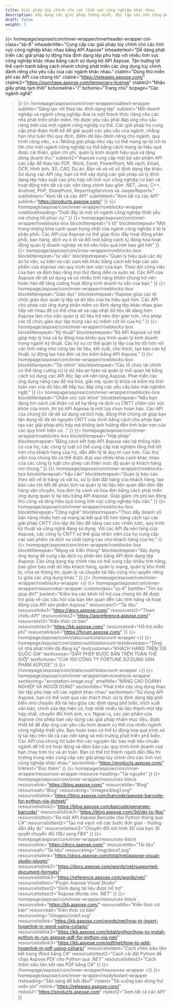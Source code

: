 ```yaml
---
title: Giải pháp tùy chỉnh cho các lĩnh vực công nghiệp khác nhau
description: Xây dựng các giải pháp thông minh, độc lập với nền tảng phù hợp với các doanh nghiệp thuộc các ngành công nghiệp khác nhau bằng cách sử dụng các sản phẩm API định dạng tệp Aspose.
draft: false
weight: 1
---
```

{{< homepage/aspose/com/inner-wrapper/innerheader-wrapper col-class="sb-6"
  inheadertitle="Cung cấp các giải pháp tùy chỉnh cho các lĩnh vực công nghiệp khác nhau bằng API Aspose"
  inheadertext="Dễ dàng phát triển các giải pháp tự động hóa định dạng tệp phù hợp với nhiều lĩnh vực công nghiệp khác nhau bằng cách sử dụng bộ API Aspose. Tận hưởng lợi thế cạnh tranh bằng cách nhanh chóng phát triển các ứng dụng tùy chỉnh dành riêng cho yêu cầu của các ngành khác nhau."
  ctabtn="Dùng thử miễn phí các API của chúng tôi"
  ctalink="https://releases.aspose.com/"
  ctalink2="https://purchase.aspose.com/temporary-license"
  ctabtn2="Nhận giấy phép tạm thời"
  bchomelink="/"
  bchome="Trang chủ"
  bcpage="Các ngành nghề"
  >}}
  {{< homepage/aspose/com/inner-wrapper/subtext-wrapper
  subtitle="Sáng tạo với thao tác định dạng tệp"
  subtext="Mỗi doanh nghiệp và ngành công nghiệp đưa ra một thách thức riêng cho các nhà phát triển phần mềm. Họ được yêu cầu phải đáp ứng nhu cầu riêng biệt của một ngành công nghiệp cụ thể. Các giải pháp họ cung cấp phải được thiết kế để giải quyết các yêu cầu của ngành, chẳng hạn như tuân thủ quy định, điểm dữ liệu dành riêng cho ngành, quy trình công việc, v.v. Những giải pháp như vậy có thể mang lại lợi ích to lớn cho một ngành công nghiệp cụ thể bằng cách mang lại hiệu quả được cải thiện, giảm chi phí, quản lý kinh doanh hiệu quả và tăng dòng doanh thu."
  subtext2="Aspose cung cấp một bộ sản phẩm API cao cấp để thao tác PDF, Word, Excel, PowerPoint, Mã vạch, Email, OCR, Hình ảnh, 3D, CAD, Dự án, Bản vẽ và vô số định dạng tệp khác. Sử dụng các API này, bạn có thể xây dựng các giải pháp xử lý định dạng tệp hiệu suất cao phù hợp với lĩnh vực công nghiệp cơ bản và hoạt động trên tất cả các nền tảng chính bao gồm .NET, Java, C++, Android, PHP, SharePoint, ReportingServices và JasperReports."
  sublinktext="Xem tất cả các API"
  sublinktext="Xem tất cả các API"
  sublink="https://products.aspose.com/"
  >}}
  {{< homepage/aspose/com/inner-wrapper/rowblocks-wrapper
  rowblockheading="Dưới đây là một số ngành công nghiệp thiết yếu mà chúng tôi phục vụ:"
  >}}
  {{< homepage/aspose/com/inner-wrapper/rowblocks-box
  blocktitlerepeat="ô tô"
  blocktextrepeat="Một trong những khía cạnh quan trọng nhất của ngành công nghiệp ô tô là phân phối. Các API của Aspose có thể giúp thúc đẩy hoạt động phân phối, bán hàng, dịch vụ ô tô và đổi mới bằng cách tự động hóa hoạt động quản lý doanh nghiệp và trở nên hiệu quả hơn bao giờ hết"
  >}}
  {{< homepage/aspose/com/inner-wrapper/rowblocks-box
  blocktitlerepeat="tư vấn"
  blocktextrepeat="Quản lý hiệu quả các dự án tư vấn, sự kiện và các cam kết khác bằng cách kết hợp các sản phẩm của Aspose vào quy trình làm việc của bạn. Theo dõi công việc của bạn và đảm bảo rằng mọi thứ đang diễn ra suôn sẻ. Các API của Aspose rất dễ sử dụng và có nhiều tính năng khiến chúng trở nên hoàn hảo để tăng cường hoạt động kinh doanh tư vấn của bạn."
  >}}
  {{< homepage/aspose/com/inner-wrapper/rowblocks-box
  blocktitlerepeat="Giáo dục"
  blocktextrepeat="Aspose giúp các tổ chức giáo dục quản lý tệp và dữ liệu của họ hiệu quả hơn. Các API cho phép các ứng dụng phần mềm có định dạng tệp khác nhau giao tiếp với nhau để có thể chia sẻ và cập nhật dữ liệu dễ dàng hơn. Aspose làm cho việc quản lý dữ liệu trở nên đơn giản hơn, cho phép các tổ chức giáo dục tập trung vào sứ mệnh cốt lõi của họ."
  >}}
  {{< homepage/aspose/com/inner-wrapper/rowblocks-box
  blocktitlerepeat="Kỹ thuật"
  blocktextrepeat="Bộ API Aspose có thể giúp hợp lý hóa và tự động hóa nhiều quy trình quản lý kinh doanh trong ngành kỹ thuật. Các kỹ sư có thể quản lý tệp của họ tốt hơn với các tính năng như cộng tác tài liệu, kết xuất, chú thích, tạo báo cáo kỹ thuật, tự động tạo hóa đơn và tìm kiếm bằng API Aspose."
  >}}
  {{< homepage/aspose/com/inner-wrapper/rowblocks-box
  blocktitlerepeat="Tài chính"
  blocktextrepeat="Các tổ chức tài chính có thể tăng cường xử lý dữ liệu an toàn và quản lý mối quan hệ bằng cách sử dụng các API độc lập với nền tảng Aspose. Phát triển các ứng dụng nâng cao để mã hóa, giải mã, quản lý khóa và kiểm tra tính toàn vẹn của dữ liệu để tiếp tục đáp ứng các yêu cầu bảo mật nghiêm ngặt."
  >}}
  {{< homepage/aspose/com/inner-wrapper/rowblocks-box
  blocktitlerepeat="Chăm sóc sức khỏe"
  blocktextrepeat="Nếu bạn đang tìm cách cải thiện cơ sở hạ tầng và dịch vụ CNTT chăm sóc sức khỏe của mình, thì bộ API Aspose là một lựa chọn hoàn hảo. Các API của chúng tôi rất dễ sử dụng và tích hợp, đồng thời chúng sẽ giúp bạn tận dụng tối đa tài nguyên CNTT của mình bằng cách cho phép bạn tạo các giải pháp phù hợp mà không ảnh hưởng đến tính toàn vẹn của các quy trình hiện có. ."
  >}}
  {{< homepage/aspose/com/inner-wrapper/rowblocks-box
  blocktitlerepeat="Hợp pháp"
  blocktextrepeat="Bằng cách kết hợp API Aspose vào hệ thống hiện có của họ, các công ty luật có thể cung cấp trải nghiệm tổng thể tốt hơn cho khách hàng của họ, dẫn đến tỷ lệ duy trì cao hơn. Các thư viện của chúng tôi có thể được đưa vào nhiều khía cạnh khác nhau của các công ty luật cho phép cải thiện mức độ quản lý khách hàng nói chung."
  >}}
  {{< homepage/aspose/com/inner-wrapper/rowblocks-box
  blocktitlerepeat="hậu cần"
  blocktextrepeat="Quản lý báo cáo theo dõi về lô hàng và vật tư, xử lý đơn đặt hàng của khách hàng, tạo báo cáo chi tiết để phân tích và quản lý tài liệu liên quan đến đơn đặt hàng vận chuyển, hóa đơn hạ cánh và hóa đơn bằng cách phát triển ứng dụng quản lý tài liệu bằng API Aspose. Giúp giảm chi phí lao động thủ công và tăng hiệu quả trong lĩnh vực công nghiệp hậu cần."
  >}}
  {{< homepage/aspose/com/inner-wrapper/rowblocks-box
  blocktitlerepeat="Công nghệ"
  blocktextrepeat="Thúc đẩy doanh số bán hàng nhiều hơn và mang lại kết quả tốt hơn bằng cách tạo các giải pháp CNTT cho tệp dữ liệu để nâng cao các chiến lược, quy trình kỹ thuật và công nghệ đang sử dụng. Với các API đa nền tảng của Aspose, các công ty CNTT có thể giúp nhân viên của họ cung cấp các sản phẩm và dịch vụ chất lượng cao cho khách hàng của họ."
  >}}
  {{< homepage/aspose/com/inner-wrapper/rowblocks-box
  blocktitlerepeat="Mạng và Viễn thông"
  blocktextrepeat="Xây dựng ứng dụng để cung cấp dịch vụ phân tán bằng API định dạng tệp Aspose. Các ứng dụng tùy chỉnh này có thể cung cấp nhiều tính năng, bao gồm bảo mật dữ liệu khách hàng, quản lý mạng, quản lý kho thiết bị, chia sẻ thông tin, quản lý và chuyển tài liệu cũng như quyền riêng tư giữa các ứng dụng khác."
  >}}
  {{< /homepage/aspose/com/inner-wrapper/rowblocks-wrapper >}}
{{< homepage/aspose/com/inner-wrapper/resourcebar-wrapper customclass="sy-6"
bartitle="Tim sự giup đơ?"
bartext="Kiểm tra các kênh hỗ trợ của chúng tôi để được trợ giúp về các câu hỏi của bạn liên quan đến các tính năng và hoạt động của API sản phẩm Aspose."
resourcetxt1="Tài liệu"
resourcelinks1="https://docs.aspose.com/"
resourcetxt2="Tham chiếu API"
resourcelinks2="https://apireference.aspose.com/"
resourcetxt3="Kiến thức cơ bản"
resourcelinks3="https://kb.aspose.com/"
resourcetxt4="Hỗ trợ miễn phí"
resourcelinks4="https://forum.aspose.com/"
>}}
{{< homepage/aspose/com/statscount/statscount-wrapper >}}
{{< homepage/aspose/com/statscount/statscount
textdeveloper="Tổng số nhà phát triển đã đăng ký"
textcustomer="KHÁCH HÀNG TRÊN 135 QUỐC GIA"
textlicense="GIẤY PHÉP ĐƯỢC BÁN TRÊN TOÀN THẾ GIỚI"
textfortune="CỦA 100 CÔNG TY FORTUNE SỬ DỤNG SẢN PHẨM ASPOSE"
>}}
{{< /homepage/aspose/com/statscount/statscount-wrapper >}}
{{< homepage/aspose/com/inner-wrapper/servicesblock-wrapper sectionimg="annotation-image.svg"
smalltitle="NÂNG CAO DOANH NGHIỆP VÀ NGƯỜI DÙNG"
sectiontitle="Phát triển các ứng dụng thao tác tệp phù hợp với các ngành khác nhau"
sectiontext="Sử dụng API Aspose, bạn có thể vượt qua các thách thức xử lý định dạng tệp phổ biến như chuyển đổi tài liệu giữa các định dạng phổ biến, trích xuất văn bản, chỉnh sửa tệp hiện có, hợp nhất nhiều tài liệu thành một tệp hợp nhất, chuyển đổi hình ảnh, v.v. Ngoài ra, các sản phẩm của Aspose cho phép bạn xây dựng các giải pháp nhắm mục tiêu, được thiết kế để đáp ứng các yêu cầu kinh doanh cụ thể của nhiều ngành công nghiệp thiết yếu. Bạn hoàn toàn có thể tự động hóa quá trình xử lý tài liệu trên tất cả các nền tảng và môi trường phát triển phổ biến. Các API của chúng tôi tuân thủ các nguyên tắc bảo mật tiêu chuẩn ngành để hỗ trợ hoạt động và đảm bảo các quy trình kinh doanh của bạn chạy trơn tru và an toàn. Bạn có thể trở thành người dẫn đầu thị trường trong việc cung cấp các giải pháp tùy chỉnh cho các lĩnh vực công nghiệp khác nhau."
sectionlink="https://products.aspose.com/"
linktext="Đọc thêm"
>}}
{{< homepage/aspose/com/inner-wrapper/resources-wrapper
resource-heading="Tài nguyên"
>}}
{{< homepage/aspose/com/inner-wrapper/resources-block
resourcelink="https://blog.aspose.com/"
resourcetitle="Blog"
resourcealt="Blog"
resourceimg="/images/blog1.svg" resourcelistlink="https://blog.aspose.com/barcode/aspose-barcode-for-python-via-dotnet/" resourcelistlink2="https://blog.aspose.com/barcode/generate-barcode/" resourcelistlink3="https://blog.aspose.com/3d/obj-to-fbx/"
resourcelisttext="Ra mắt API Aspose.Barcode cho Python thông qua C#"
resourcelisttext2="Tạo mã vạch với các bước đơn giản - Hướng dẫn đầy đủ"
resourcelisttext3="Chuyển đổi mô hình 3D của bạn: Bí quyết chuyển đổi OBJ sang FBX"
>}}
{{< homepage/aspose/com/inner-wrapper/resources-block resourcelink="https://docs.aspose.com/"
resourcetitle="Tài liệu"
resourcealt="Tài liệu"
resourceimg="/img/docs1.svg" resourcelistlink="https://docs.aspose.com/total/net/aspose-visual-studio-plugin/" resourcelistlink2="https://docs.aspose.com/words/net/supported-document-formats/" resourcelistlink3="https://reference.aspose.com/words/net/"
resourcelisttext="Plugin Aspose Visual Studio"
resourcelisttext2="Định dạng tài liệu được hỗ trợ"
resourcelisttext3="Aspose.Words cho .NET"
>}}
{{< homepage/aspose/com/inner-wrapper/resources-block
resourcelink="https://kb.aspose.com/"
resourcetitle="Kiến thức cơ bản"
resourcealt="Kiến thức cơ bản"
resourceimg="/images/code1.svg" resourcelistlink="https://kb.aspose.com/words/net/how-to-insert-hyperlink-in-word-using-csharp/" resourcelistlink2="https://kb.aspose.com/total/python/how-to-install-python-to-run-aspose-pdf-for-python-via-net/" resourcelistlink3="https://kb.aspose.com/pdf/net/how-to-add-hyperlink-in-pdf-using-csharp/"
resourcelisttext="Cách chèn siêu liên kết trong Word bằng C#"
resourcelisttext2="Cách cài đặt Python để chạy Aspose.PDF cho Python qua .NET"
resourcelisttext3="Cách thêm siêu liên kết vào PDF bằng C#"
>}}
{{< /homepage/aspose/com/inner-wrapper/resources-wrapper >}}
{{< homepage/aspose/com/inner-wrapper/readytostart-wrapper
rtsheading="Sẵn sàng để bắt đầu?"
rtstext="Tải xuống bản dùng thử miễn phí"
rtslink="https://releases.aspose.com/" rtslink2="https://products.aspose.com"
rtstext2="Xem tất cả các API"
>}}
